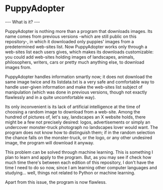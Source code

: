 # PuppyAdopter

--- What is it? ---

  PuppyAdopter is nothing more than a program that downloads images. Its name comes from previous versions -which are still public on this repository-, in which it downloaded only puppies' images from a predetermined web-sites list. Now PuppyAdopter works only through a web-sites list each users gives, which makes its downloads customizable: you could add web-sites holding images of landscapes, animals, philosophers, writers, cars or pretty much anything else, to download images from.  
  
  PuppyAdopter handles information smartly now; it does not download the same image twice and its listdata.txt is a very safe and comfortable way to handle user-given information and make the web-sites list subject of manipulation (which was done in previous versions, though not exactly flawlessly and in a quite uncomfortable way).

  Its only inconvenient is its lack of artificial intelligence at the time of choosing a random image to download from a web-site. Among the hundred of pictures of, let's say, landscapes an X website holds, there might be a few not precisely desired: logos, advertisements or simply an undercover monster-truck photograph no landscapes lover would want. The program does not know how to distinguish them; if in the random selection the chance falls on the monster-truck, or the logo, or any other undesired image, the program will download it anyway.
   
   This problem can be solved through machine learning. This is something I plan to learn and apply to the program. But, as you may see if check how much time there's between each edition of this repository, I don't have the time I need to do so now, since I am learning other computer languages and studying... well, things not related to Python or machine learning.
   
   Apart from this issue, the program is now flawless.
